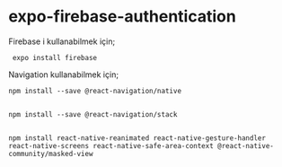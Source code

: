 # expo-firebase-authentication

Firebase i kullanabilmek için;

     expo install firebase 

Navigation kullanabilmek için;


    npm install --save @react-navigation/native


    npm install --save @react-navigation/stack


    npm install react-native-reanimated react-native-gesture-handler react-native-screens react-native-safe-area-context @react-native-community/masked-view
